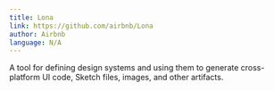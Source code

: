 ```yaml
---
title: Lona
link: https://github.com/airbnb/Lona
author: Airbnb
language: N/A
---
```


A tool for defining design systems and using them to generate cross-platform UI
code, Sketch files, images, and other artifacts.
